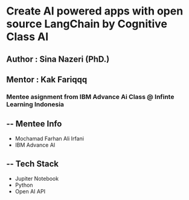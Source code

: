 # Create AI powered apps with open source LangChain by Cognitive Class AI
## Author : Sina Nazeri (PhD.)
## Mentor : Kak Fariqqq

### Mentee asignment from IBM Advance Ai Class @ Infinte Learning Indonesia

## -- Mentee Info

- Mochamad Farhan Ali Irfani
- IBM Advance AI


## -- Tech Stack

- Jupiter Notebook
- Python
- Open AI API
